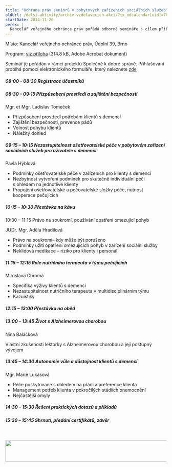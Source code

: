 ```yaml
---
title: "Ochrana práv seniorů v pobytových zařízeních sociálních služeb"
oldUrl: /dalsi-aktivity/archiv-vzdelavacich-akci/?tx_odcalendar[uid]=70&cHash=f60567fa0494c2c384e025194292fcca
startDate: 2014-11-20
perex: |
  Kancelář veřejného ochránce práv pořádá odborné semináře s cílem přiblížit účastníkům, zejména pracovníkům v sociálních službách, specifické problémy osob s demencí a z nich plynoucí požadavky na poskytovanou péči. Akce má charakter dalšího vzdělávání sociálního pracovníka a pracovníka v sociálních službách ve smyslu § 111 odst. 2 písm. e), respektive § 116 odst. 9 zákona č. 108/2006 Sb., o sociálních službách, ve znění pozdějších předpisů.
---
```


<p>Místo: Kancelář veřejného ochránce práv, Údolní 39, Brno</p>
<p>Program: <a href="/uploads-import/Konference/Konference_2014/Ochrana-prav-senioru_program.pdf" target="_blank">viz příloha</a> (314.8 kB, Adobe Acrobat dokument)</p>
<p>Seminář je pořádán v rámci projektu Společně k dobré správě. Přihlašování probíhá pomocí elektronického formuláře, který naleznete <a href="no_cache/spolecne-k-dobre-sprave/konference-seminare-a-kulate-stoly/">zde</a></p><h5>08:00 – 08:30 Registrace účastníků </h5><h5>08:30 – 09:15 Přizpůsobení prostředí a zajištění bezpečnosti </h5><p>Mgr. et Mgr. Ladislav Tomeček </p><ul><li>Přizpůsobení prostředí potřebám klientů s demencí</li><li>Zajištění bezpečnosti, prevence pádů</li><li>Volnost pohybu klientů</li><li>Náležitý dohled </li></ul><h5>09:15 – 10:15 Nezastupitelnost ošetřovatelské péče v pobytovém zařízení sociálních služeb pro uživatele s demencí </h5><p>Pavla Hýblová </p><ul><li>Podmínky ošetřovatelské péče v zařízeních pro klienty s demencí</li><li>Nezbytnost vytvoření podmínek pro skutečně individuální péči s ohledem na jednotlivé klienty</li><li>Propojení ošetřovatelské a pečovatelské složky péče, nutnost kooperace pečujících  </li></ul><h5>10:15 – 10:30 Přestávka na kávu </h5><p>10:30 – 11:15 Právo na soukromí, používání opatření omezující pohyb </p>
<p>JUDr. Mgr. Adéla Hradilová </p><ul><li>Právo na soukromí– kdy může být porušeno </li><li>Podmínky užití opatření omezujících pohyb v zařízení sociální služby </li><li>Neklidová medikace – riziko pro klienty i personál </li></ul><h5>11:15 – 12:15 Role nutričního terapeuta v týmu pečujících </h5><p>Miroslava Chromá </p><ul><li>Specifika výživy klientů s demencí</li><li>Nezastupitelnost nutričního terapeuta v multidisciplinárním týmu </li><li>Kazuistiky </li></ul><h5>12:15 – 13:00 Přestávka na oběd </h5><h5>13:00 – 13:45 Život s Alzheimerovou chorobou </h5><p>Nina Baláčková </p>
<p>Vlastní zkušenosti lektorky s Alzheimerovou chorobou a její postupný vývojem </p><h5>13:45 – 14:30 Autonomie vůle a důstojnost klientů s demencí </h5><p>Mgr. Marie Lukasová </p><ul><li>Péče poskytované s ohledem na přání a preference klienta </li><li>Management potřeb klienta v pokročilých stádiích onemocnění</li><li>Nejčastější omyly </li></ul><h5>14:30 – 15:30 Řešení praktických dotazů a příkladů </h5><h5>15:30 – 15:45 Shrnutí, předání certifikátů, závěr </h5><p> </p>
<p><img src="/uploads-import/uploads/RTEmagicC_esf_eu_07.jpg.jpg" height="67" width="622" alt="" /></p>
